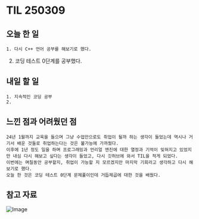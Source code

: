 TIL 250309
======


오늘 한 일
------

	1. 다시 C++ 언어 공부를 해보기로 했다.
  2. 코딩 테스트 0단계를 공부했다.

내일 할 일
------
	1. 지속적인 코딩 공부
	2. 



느낀 점과 어려웠던 점
------
```
24년 1월까지 교육을 들으며 그냥 수업만으로도 취업이 될까 하는 생각이 들었는데 역시나 거기서 배운 것들로 취업하는다는 것은 불가능에 가까웠다.
이후에 1년 정도 일을 하며 프로그래밍과 언리얼 엔진에 대한 열정과 기억이 잊혀지고 있었지만 내심 다시 해보고 싶다는 생각이 들었고, 다시 깃허브에 와서 TIL을 적게 되었다.
이번에는 며칠동안 공부할지, 취업이 가능할 지 모르겠지만 마지막 기회라고 생각하고 다시 해보기로 했다.
오늘 한 것은 코딩 테스트 0단계 문제풀이인데 거듭제곱에 대한 것을 배웠다.
```

참고 자료
------



![Image](https://github.com/user-attachments/assets/21d57397-ff55-4598-a8d6-55b75ab9aced)
